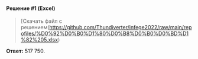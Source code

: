 #### Решение #1 (Excel)

> [Скачать файл с решением(https://github.com/Thundiverter/infege2022/raw/main/repofiles/%D0%92%D0%B0%D1%80%D0%B8%D0%B0%D0%BD%D1%82%205.xlsx)

**Ответ:** 517 750.
